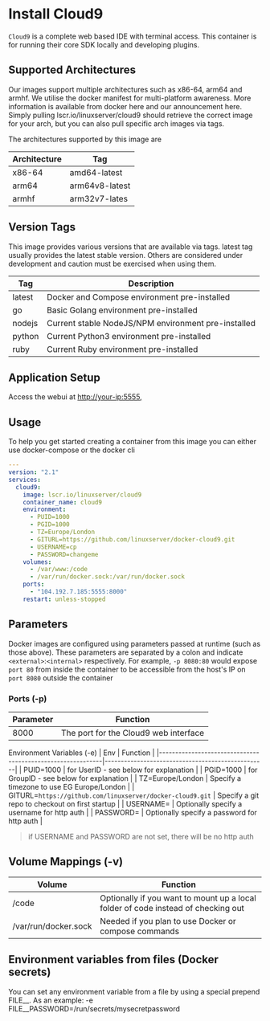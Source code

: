 # Install Cloud9

`Cloud9` is a complete web based IDE with terminal access. This container is for running their core SDK locally and developing plugins.

## Supported Architectures

Our images support multiple architectures such as x86-64, arm64 and armhf. We utilise the docker manifest for multi-platform awareness. More information is available from docker here and our announcement here.
Simply pulling lscr.io/linuxserver/cloud9 should retrieve the correct image for your arch, but you can also pull specific arch images via tags.

The architectures supported by this image are

| Architecture          | Tag
|-----------------------|----------------|
| x86-64                | amd64-latest   |
| arm64                 | arm64v8-latest |
| armhf                 | arm32v7-lates  |

## Version Tags

This image provides various versions that are available via tags. latest tag usually provides the latest stable version. Others are considered under development and caution must be exercised when using them.

| Tag         | Description                                         |
|-------------|-----------------------------------------------------|
| latest      | Docker and Compose environment pre-installed        |
| go          | Basic Golang environment pre-installed              |
| nodejs      | Current stable NodeJS/NPM environment pre-installed |
| python      | Current Python3 environment pre-installed           |
| ruby        | Current Ruby environment pre-installed              |

## Application Setup

Access the webui at [http://your-ip:5555](http://your-ip:5555),

## Usage

To help you get started creating a container from this image you can either use docker-compose or the docker cli

```yml
---
version: "2.1"
services:
  cloud9:
    image: lscr.io/linuxserver/cloud9
    container_name: cloud9
    environment:
      - PUID=1000
      - PGID=1000
      - TZ=Europe/London
      - GITURL=https://github.com/linuxserver/docker-cloud9.git
      - USERNAME=cp
      - PASSWORD=changeme
    volumes:
      - /var/www:/code
      - /var/run/docker.sock:/var/run/docker.sock
    ports:
      - "104.192.7.185:5555:8000"
    restart: unless-stopped
```

## Parameters

Docker images are configured using parameters passed at runtime (such as those above). These parameters are separated by a colon and indicate `<external>`:`<internal>` respectively. For example, `-p 8080:80` would expose `port 80` from inside the container to be accessible from the host's IP on `port 8080` outside the container

### Ports (-p)

| Parameter     | Function                              |
|---------------|---------------------------------------|
| 8000          | The port for the Cloud9 web interface |

Environment Variables (-e)
| Env                                                        | Function                                         |
|------------------------------------------------------------|--------------------------------------------------|
| PUID=1000                                                  | for UserID - see below for explanation           |
| PGID=1000                                                  | for GroupID - see below for explanation          |
| TZ=Europe/London                                           | Specify a timezone to use EG Europe/London       |
| GITURL=`https://github.com/linuxserver/docker-cloud9.git`  | Specify a git repo to checkout on first startup  |
| USERNAME=                                                  | Optionally specify a username for http auth      |
| PASSWORD=                                                  | Optionally specify a password for http auth      |

> if USERNAME and PASSWORD are not set, there will be no http auth

## Volume Mappings (-v)

| Volume               |  Function                                                                          |
|----------------------|------------------------------------------------------------------------------------|
| /code                |  Optionally if you want to mount up a local folder of code instead of checking out |
| /var/run/docker.sock |  Needed if you plan to use Docker or compose commands                              |

## Environment variables from files (Docker secrets)

You can set any environment variable from a file by using a special prepend FILE__.
As an example:
-e FILE__PASSWORD=/run/secrets/mysecretpassword
